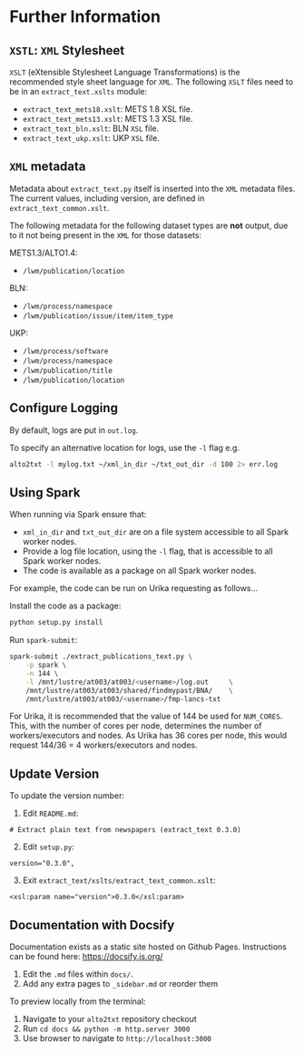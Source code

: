 # Further Information


## `XSTL`: `XML` Stylesheet

`XSLT` (eXtensible Stylesheet Language Transformations) is the recommended style sheet language for `XML`.
The following `XSLT` files need to be in an `extract_text.xslts` module:

* `extract_text_mets18.xslt`: METS 1.8 XSL file.
* `extract_text_mets13.xslt`: METS 1.3 XSL file.
* `extract_text_bln.xslt`: BLN `XSL` file.
* `extract_text_ukp.xslt`: UKP `XSL` file.


## `XML` metadata

Metadata about `extract_text.py` itself is inserted into the `XML` metadata files.
The current values, including version, are defined in `extract_text_common.xslt`.

The following metadata for the following dataset types are **not** output, due to it not being present in the `XML` for those datasets:

METS1.3/ALTO1.4:

* `/lwm/publication/location`

BLN:

* `/lwm/process/namespace`
* `/lwm/publication/issue/item/item_type`

UKP:

* `/lwm/process/software`
* `/lwm/process/namespace`
* `/lwm/publication/title`
* `/lwm/publication/location`


## Configure Logging

By default, logs are put in `out.log`.

To specify an alternative location for logs, use the `-l` flag e.g.

```bash
alto2txt -l mylog.txt ~/xml_in_dir ~/txt_out_dir -d 100 2> err.log
```

## Using Spark

When running via Spark ensure that:

* `xml_in_dir` and `txt_out_dir` are on a file system accessible to all Spark worker nodes.
* Provide a log file location, using the `-l` flag, that is accessible to all Spark worker nodes.
* The code is available as a package on all Spark worker nodes.

For example, the code can be run on Urika requesting as follows...

Install the code as a package:

```bash
python setup.py install
```

Run `spark-submit`:

```bash
spark-submit ./extract_publications_text.py \
    -p spark \
    -n 144 \
    -l /mnt/lustre/at003/at003/<username>/log.out     \
    /mnt/lustre/at003/at003/shared/findmypast/BNA/    \
    /mnt/lustre/at003/at003/<username>/fmp-lancs-txt
```

For Urika, it is recommended that the value of 144 be used for
`NUM_CORES`. This, with the number of cores per node, determines the
number of workers/executors and nodes. As Urika has 36 cores per node,
this would request 144/36 = 4 workers/executors and nodes.


## Update Version

To update the version number:

1. Edit `README.md`:

```
# Extract plain text from newspapers (extract_text 0.3.0)
```

2. Edit `setup.py`:

```
version="0.3.0",
```

3. Exit `extract_text/xslts/extract_text_common.xslt`:

```
<xsl:param name="version">0.3.0</xsl:param>
```

## Documentation with Docsify

Documentation exists as a static site hosted on Github Pages. Instructions can be found here: https://docsify.js.org/

1. Edit the `.md` files within `docs/`.
2. Add any extra pages to `_sidebar.md` or reorder them

To preview locally from the terminal:

1. Navigate to your `alto2txt` repository checkout
2. Run `cd docs && python -m http.server 3000`
3. Use browser to navigate to `http://localhost:3000`
